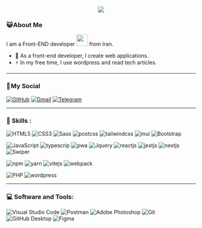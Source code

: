 <h1 align="center">
    <img src="https://readme-typing-svg.herokuapp.com/?lines=Welcome,+There!+👋;I'm+Hossein+Bordbar;I'm+happy+to+meet+you,+my+dear!&center=true&font=Vazirmatn&weight=800&duration=3000&pause=1000&height=100&width=500&color=FDC435&size=30">
</h1>

### 😺 About Me 

I am a Front-END developer <img src="https://media.giphy.com/media/WUlplcMpOCEmTGBtBW/giphy.gif" width="30"> from Iran.

- 🔭 As a front-end developer, I create web applications.
- ⚡ In my free time, I use wordpress and read tech articles.

---

### 📌 My Social

<div align="left">
    
[![GitHub](https://img.shields.io/badge/GitHub-181717?logo=GitHub&logoColor=white&style=for-the-badge)](https://github.com/Masterbordbar)
[![Gmail](https://img.shields.io/badge/Gmail-EA4335?logo=Gmail&logoColor=white&style=for-the-badge)](mailto:worldup24@gmail.com)
[![Telegram](https://img.shields.io/badge/Telegram-229ED9?logo=Telegram&logoColor=white&style=for-the-badge)](https://t.me/unlran)

</div>

---

### 🧰 Skills :

![HTML5](https://img.shields.io/badge/HTML5-E34F26?logo=HTML5&logoColor=white&style=for-the-badge)
![CSS3](https://img.shields.io/badge/CSS3-1572B6?logo=CSS3&logoColor=white&style=for-the-badge)
![Sass](https://img.shields.io/badge/sass-cd6799?logo=sass&logoColor=white&style=for-the-badge)
![postcss](https://img.shields.io/badge/postcss-c82829?logo=postcss&logoColor=white&style=for-the-badge)
![tailwindcss](https://img.shields.io/badge/tailwindcss-38bdf8?logo=tailwindcss&logoColor=white&style=for-the-badge)
![mui](https://img.shields.io/badge/mui-007FFF?logo=mui&logoColor=white&style=for-the-badge)
![Bootstrap](https://img.shields.io/badge/Bootstrap-6528e0?logo=Bootstrap&logoColor=white&style=for-the-badge)

![JavaScript](https://img.shields.io/badge/JavaScript-F7DF1E?logo=JavaScript&logoColor=black&style=for-the-badge)
![typescrip](https://img.shields.io/badge/typescrip-3178C1?logo=typescrip&logoColor=white&style=for-the-badge)
![pwa](https://img.shields.io/badge/pwa-3178C1?logo=pwa&logoColor=white&style=for-the-badge)
![Jquery](https://img.shields.io/badge/jquery-b3d4fc?logo=jquery&logoColor=white&style=for-the-badge)
![reactjs](https://img.shields.io/badge/react-61dafb?logo=react&logoColor=white&style=for-the-badge)
![jestjs](https://img.shields.io/badge/jest-10910e?logo=jest&logoColor=white&style=for-the-badge)
![nextjs](https://img.shields.io/badge/next.js-000000?logo=next.js&logoColor=white&style=for-the-badge)
![Swiper](https://img.shields.io/badge/Swiper-6332F6?logo=Swiper&logoColor=white&style=for-the-badge)

![npm](https://img.shields.io/badge/npm-c12127?logo=npm&logoColor=white&style=for-the-badge)
![yarn](https://img.shields.io/badge/yarn-2188b6?logo=yarn&logoColor=white&style=for-the-badge)
![vitejs](https://img.shields.io/badge/vite-bd34fe?logo=vite&logoColor=white&style=for-the-badge)
![webpack](https://img.shields.io/badge/webpack-2188b6?logo=webpack&logoColor=white&style=for-the-badge)

![PHP](https://img.shields.io/badge/PHP-777BB4?logo=PHP&logoColor=white&style=for-the-badge)
![wordpress](https://img.shields.io/badge/wordpress-1e1e1e?logo=wordpress&logoColor=white&style=for-the-badge)

---

### 💻 Software and Tools:
![Visual Studio Code](https://img.shields.io/badge/Visual&nbsp;Studio&nbsp;Code-007ACC?logo=VisualStudioCode&logoColor=white&style=for-the-badge)
![Postman](https://img.shields.io/badge/Postman-FF6C37?logo=Postman&logoColor=white&style=for-the-badge)
![Adobe Photoshop](https://img.shields.io/badge/Adobe&nbsp;Photoshop-31A8FF?logo=AdobePhotoshop&logoColor=white&style=for-the-badge)
![Git](https://img.shields.io/badge/Git-F05032?logo=Git&logoColor=white&style=for-the-badge)
![GitHub Desktop](https://img.shields.io/badge/GitHub&nbsp;Desktop-8034a9?logo=GitHub&logoColor=white&style=for-the-badge)
![Figma](https://img.shields.io/badge/Figma-F24E1E?logo=Figma&logoColor=white&style=for-the-badge)

